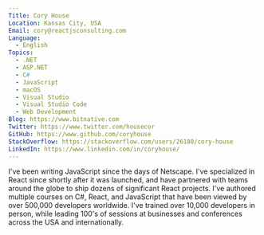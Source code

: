 ```yaml
---
Title: Cory House
Location: Kansas City, USA
Email: cory@reactjsconsulting.com
Language:
  - English
Topics:
  - .NET
  - ASP.NET
  - C#
  - JavaScript
  - macOS
  - Visual Studio
  - Visual Studio Code
  - Web Development
Blog: https://www.bitnative.com
Twitter: https://www.twitter.com/housecor
GitHub: https://www.github.com/coryhouse
StackOverflow: https://stackoverflow.com/users/26180/cory-house
LinkedIn: https://www.linkedin.com/in/coryhouse/
---
```

I've been writing JavaScript since the days of Netscape. I've specialized in React since shortly after it was launched, and have partnered with teams around the globe to ship dozens of significant React projects. I've authored multiple courses on C#, React, and JavaScript that have been viewed by over 500,000 developers worldwide. I've trained over 10,000 developers in person, while leading 100's of sessions at businesses and conferences across the USA and internationally.
